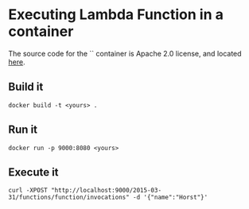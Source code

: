 # Executing Lambda Function in a container

The source code for the `` container is Apache 2.0 license, and located [here](https://github.com/aws/aws-lambda-base-images/tree/go1.x).

## Build it

```
docker build -t <yours> .   
```

## Run it
```
docker run -p 9000:8080 <yours>
```

## Execute it

```
curl -XPOST "http://localhost:9000/2015-03-31/functions/function/invocations" -d '{"name":"Horst"}'
```
